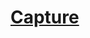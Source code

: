 # [Capture](https://user-images.githubusercontent.com/50392507/171823521-07212ec1-09a7-40a6-9d5e-68ce74121b22.PNG)
